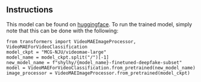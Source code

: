 ## Instructions

This model can be found on [huggingface](https://huggingface.co/shylhy/videomae-large-finetuned-deepfake-subset).
To run the trained model, simply note that this can be done with the following:
```
from transformers import VideoMAEImageProcessor, VideoMAEForVideoClassification
model_ckpt = "MCG-NJU/videomae-large"
model_name = model_ckpt.split("/")[-1]
new_model_name = f"shylhy/{model_name}-finetuned-deepfake-subset"
model = VideoMAEForVideoClassification.from_pretrained(new_model_name)
image_processor = VideoMAEImageProcessor.from_pretrained(model_ckpt)
```